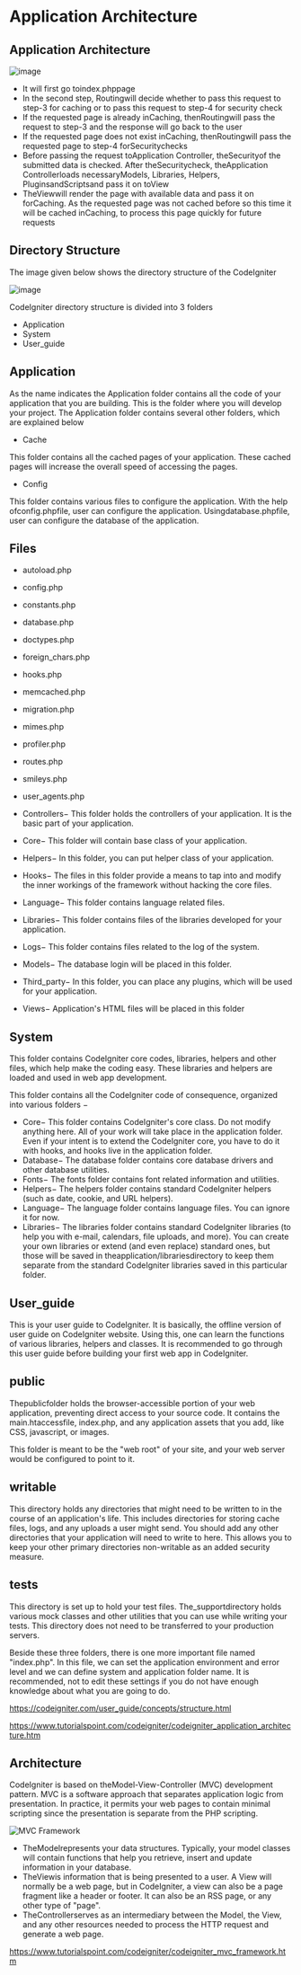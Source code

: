 # Application Architecture

## Application Architecture

![image](media/CodeIgniter_Application-Architecture-image1.png)

- It will first go toindex.phppage
- In the second step, Routingwill decide whether to pass this request to step-3 for caching or to pass this request to step-4 for security check
- If the requested page is already inCaching, thenRoutingwill pass the request to step-3 and the response will go back to the user
- If the requested page does not exist inCaching, thenRoutingwill pass the requested page to step-4 forSecuritychecks
- Before passing the request toApplication Controller, theSecurityof the submitted data is checked. After theSecuritycheck, theApplication Controllerloads necessaryModels, Libraries, Helpers, PluginsandScriptsand pass it on toView
- TheViewwill render the page with available data and pass it on forCaching. As the requested page was not cached before so this time it will be cached inCaching, to process this page quickly for future requests

## Directory Structure

The image given below shows the directory structure of the CodeIgniter

![image](media/CodeIgniter_Application-Architecture-image2.png)

CodeIgniter directory structure is divided into 3 folders

- Application
- System
- User_guide

## Application

As the name indicates the Application folder contains all the code of your application that you are building. This is the folder where you will develop your project. The Application folder contains several other folders, which are explained below

- Cache

This folder contains all the cached pages of your application. These cached pages will increase the overall speed of accessing the pages.

- Config

This folder contains various files to configure the application. With the help ofconfig.phpfile, user can configure the application. Usingdatabase.phpfile, user can configure the database of the application.

## Files

- autoload.php
- config.php
- constants.php
- database.php
- doctypes.php
- foreign_chars.php
- hooks.php
- memcached.php
- migration.php
- mimes.php
- profiler.php
- routes.php
- smileys.php
- user_agents.php

- Controllers− This folder holds the controllers of your application. It is the basic part of your application.
- Core− This folder will contain base class of your application.
- Helpers− In this folder, you can put helper class of your application.
- Hooks− The files in this folder provide a means to tap into and modify the inner workings of the framework without hacking the core files.
- Language− This folder contains language related files.
- Libraries− This folder contains files of the libraries developed for your application.
- Logs− This folder contains files related to the log of the system.
- Models− The database login will be placed in this folder.
- Third_party− In this folder, you can place any plugins, which will be used for your application.
- Views− Application's HTML files will be placed in this folder

## System

This folder contains CodeIgniter core codes, libraries, helpers and other files, which help make the coding easy. These libraries and helpers are loaded and used in web app development.

This folder contains all the CodeIgniter code of consequence, organized into various folders −

- Core− This folder contains CodeIgniter's core class. Do not modify anything here. All of your work will take place in the application folder. Even if your intent is to extend the CodeIgniter core, you have to do it with hooks, and hooks live in the application folder.
- Database− The database folder contains core database drivers and other database utilities.
- Fonts− The fonts folder contains font related information and utilities.
- Helpers− The helpers folder contains standard CodeIgniter helpers (such as date, cookie, and URL helpers).
- Language− The language folder contains language files. You can ignore it for now.
- Libraries− The libraries folder contains standard CodeIgniter libraries (to help you with e-mail, calendars, file uploads, and more). You can create your own libraries or extend (and even replace) standard ones, but those will be saved in theapplication/librariesdirectory to keep them separate from the standard CodeIgniter libraries saved in this particular folder.

## User_guide

This is your user guide to CodeIgniter. It is basically, the offline version of user guide on CodeIgniter website. Using this, one can learn the functions of various libraries, helpers and classes. It is recommended to go through this user guide before building your first web app in CodeIgniter.

## public

Thepublicfolder holds the browser-accessible portion of your web application, preventing direct access to your source code. It contains the main.htaccessfile, index.php, and any application assets that you add, like CSS, javascript, or images.

This folder is meant to be the "web root" of your site, and your web server would be configured to point to it.

## writable

This directory holds any directories that might need to be written to in the course of an application's life. This includes directories for storing cache files, logs, and any uploads a user might send. You should add any other directories that your application will need to write to here. This allows you to keep your other primary directories non-writable as an added security measure.

## tests

This directory is set up to hold your test files. The_supportdirectory holds various mock classes and other utilities that you can use while writing your tests. This directory does not need to be transferred to your production servers.

Beside these three folders, there is one more important file named "index.php". In this file, we can set the application environment and error level and we can define system and application folder name. It is recommended, not to edit these settings if you do not have enough knowledge about what you are going to do.

<https://codeigniter.com/user_guide/concepts/structure.html>

<https://www.tutorialspoint.com/codeigniter/codeigniter_application_architecture.htm>

## Architecture

CodeIgniter is based on theModel-View-Controller (MVC) development pattern. MVC is a software approach that separates application logic from presentation. In practice, it permits your web pages to contain minimal scripting since the presentation is separate from the PHP scripting.

![MVC Framework](media/CodeIgniter_Application-Architecture-image3.jpg)

- TheModelrepresents your data structures. Typically, your model classes will contain functions that help you retrieve, insert and update information in your database.
- TheViewis information that is being presented to a user. A View will normally be a web page, but in CodeIgniter, a view can also be a page fragment like a header or footer. It can also be an RSS page, or any other type of "page".
- TheControllerserves as an intermediary between the Model, the View, and any other resources needed to process the HTTP request and generate a web page.

<https://www.tutorialspoint.com/codeigniter/codeigniter_mvc_framework.htm>
